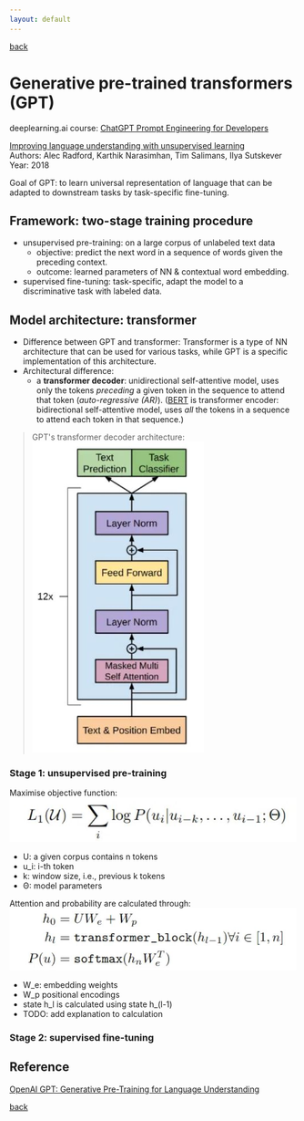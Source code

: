 ```yaml
---
layout: default
---
```


[back](../index.md)

# Generative pre-trained transformers (GPT)

deeplearning.ai course: [ChatGPT Prompt Engineering for Developers]()

[Improving language understanding with unsupervised learning](https://openai.com/research/language-unsupervised) <br>
Authors: Alec Radford, Karthik Narasimhan, Tim Salimans, Ilya Sutskever<br>
Year: 2018

Goal of GPT: to learn universal representation of language that can be adapted to downstream tasks by task-specific fine-tuning.

## Framework: **two-stage training procedure**
- unsupervised pre-training: on a large corpus of unlabeled text data
  - objective: predict the next word in a sequence of words given the preceding context.
  - outcome: learned parameters of NN & contextual word embedding.
- supervised fine-tuning: task-specific, adapt the model to a discriminative task with labeled data.

## Model architecture: **transformer**
- Difference between GPT and transformer:
Transformer is a type of NN architecture that can be used for various tasks, 
while GPT is a specific implementation of this architecture. <br>
- Architectural difference: 
  - a **transformer decoder**: unidirectional self-attentive model, uses only the tokens *preceding* a given token in the 
  sequence to attend that token (*auto-regressive (AR)*). ([BERT](../subsecs/bert.md) is transformer encoder: bidirectional self-attentive model, 
  uses *all* the tokens in a sequence to attend each token in that sequence.)

> GPT's transformer decoder architecture: 
> ![gpt](../pics/gpt.JPG) 

### Stage 1: unsupervised pre-training
Maximise objective function: <br>
![gpt_pretrain](../pics/gpt_pretrain.JPG) <br>
- U: a given corpus contains n tokens
- u_i: i-th token 
- k: window size, i.e., previous k tokens
- Θ: model parameters

Attention and probability are calculated through: <br>
![gpt_att](../pics/gpt_att.JPG) <br>
- W_e: embedding weights
- W_p positional encodings
- state h_l is calculated using state h_(l-1)
- TODO: add explanation to calculation

### Stage 2: supervised fine-tuning


## Reference
[OpenAI GPT: Generative Pre-Training for Language Understanding](https://medium.com/dataseries/openai-gpt-generative-pre-training-for-language-understanding-bbbdb42b7ff4) <br>


[back](../index.md)